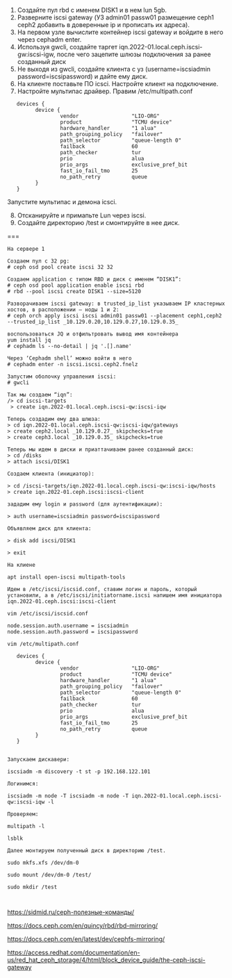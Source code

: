
1. Создайте пул rbd c именем DISK1 и в нем lun 5gb.
2. Разверните iscsi gateway (УЗ admin01 passw01 размещение ceph1 ceph2 добавить в доверенные ip и прописать их адреса).
3. На первом узле вычислите контейнер iscsi gateway и войдите в него через cephadm enter.
4. Используя gwcli, создайте таргет iqn.2022-01.local.ceph.iscsi-gw:iscsi-igw, после чего зацепите шлюзы подключения за ранее созданный диск
5. Не выходя из gwcli, создайте клиента с уз (username=iscsiadmin password=iscsipassword) и дайте ему диск.
6. На клиенте поставьте ПО icsci. Настройте клиент на подключение.
7. Настройте мультипас драйвер. Правим /etc/multipath.conf
```
   devices {
         device {
                 vendor                 "LIO-ORG"
                 product                "TCMU device"
                 hardware_handler       "1 alua"
                 path_grouping_policy   "failover"
                 path_selector          "queue-length 0"
                 failback               60
                 path_checker           tur
                 prio                   alua
                 prio_args              exclusive_pref_bit
                 fast_io_fail_tmo       25
                 no_path_retry          queue
         }
   }
```
Запустите мультипас и демона icsci.

8. Отсканируйте и примапьте Lun через iscsi.
9. Создайте директорию /test и смонтируйте в нее диск.

===


```
На сервере 1

Создаем пул с 32 pg:
# ceph osd pool create iscsi 32 32

Создаем application c типом RBD и диск с именем “DISK1”:
# ceph osd pool application enable iscsi rbd
# rbd --pool iscsi create DISK1 --size=5120

Разворачиваем iscsi gateway: в trusted_ip_list указываем IP кластерных хостов, в расположении — ноды 1 и 2:
# ceph orch apply iscsi iscsi admin01 passw01 --placement ceph1,ceph2 --trusted_ip_list _10.129.0.20,10.129.0.27,10.129.0.35_

воспользоваться JQ и отфильтровать вывод имя контейнера
yum install jq
# cephadm ls --no-detail | jq '.[].name'

Через ‘Cephadm shell’ можно войти в него
# cephadm enter -n iscsi.iscsi.ceph2.fnelz

Запустим оболочку управления iscsi:
# gwcli

Так мы создаем “iqn”:
/> cd iscsi-targets
 > create iqn.2022-01.local.ceph.iscsi-qw:iscsi-iqw

Теперь создадим ему два шлюза:
> cd iqn.2022-01.local.ceph.iscsi-qw:iscsi-iqw/gateways
> create ceph2.local _10.129.0.27_ skipchecks=true
> create ceph3.local _10.129.0.35_ skipchecks=true

Теперь мы идем в диски и приаттачиваем ранее созданный диск:
> cd /disks
> attach iscsi/DISK1

Создаем клиента (инициатор):

> cd /iscsi-targets/iqn.2022-01.local.ceph.iscsi-qw:iscsi-iqw/hosts
> create iqn.2022-01.ceph.iscsi:iscsi-client

зададим ему login и password (для аутентификации):

> auth username=iscsiadmin password=iscsipassword

Объявляем диск для клиента:

> disk add iscsi/DISK1

> exit

На клиене

apt install open-iscsi multipath-tools

Идем в /etc/iscsi/iscsid.conf, ставим логин и пароль, который установили, а в /etc/iscsi/initiatorname.iscsi напишем имя инициатора 
iqn.2022-01.ceph.iscsi:iscsi-client

vim /etc/iscsi/iscsid.conf

node.session.auth.username = iscsiadmin
node.session.auth.password = iscsipassword

vim /etc/multipath.conf

   devices {
         device {
                 vendor                 "LIO-ORG"
                 product                "TCMU device"
                 hardware_handler       "1 alua"
                 path_grouping_policy   "failover"
                 path_selector          "queue-length 0"
                 failback               60
                 path_checker           tur
                 prio                   alua
                 prio_args              exclusive_pref_bit
                 fast_io_fail_tmo       25
                 no_path_retry          queue
         }
   }


Запускаем дискавери:

iscsiadm -m discovery -t st -p 192.168.122.101

Логинимся:

iscsiadm -m node -T iscsiadm -m node -T iqn.2022-01.local.ceph.iscsi-qw:iscsi-iqw -l

Проверяем:

multipath -l

lsblk

Далее монтируем полученный диск в директорию /test.

sudo mkfs.xfs /dev/dm-0

sudo mount /dev/dm-0 /test/

sudo mkdir /test



```

https://sidmid.ru/ceph-полезные-команды/

https://docs.ceph.com/en/quincy/rbd/rbd-mirroring/

https://docs.ceph.com/en/latest/dev/cephfs-mirroring/

https://access.redhat.com/documentation/en-us/red_hat_ceph_storage/4/html/block_device_guide/the-ceph-iscsi-gateway



